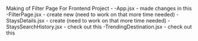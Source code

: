 Making of Filter Page For Frontend Project - 
    -App.jsx - made changes in this 
    -FilterPage.jsx - create new (need to work on that more time needed)
    -StaysDetails.jsx - create (need to work on that more time needed)
    -StaysSearchHistory.jsx - check out this 
    -TrendingDestination.jsx - check out this
